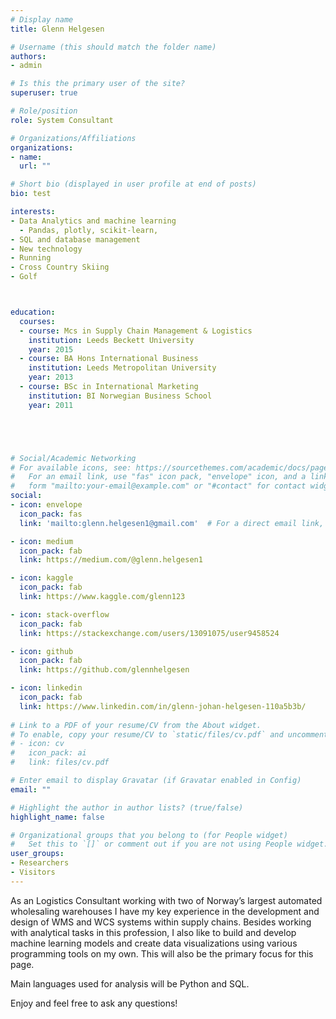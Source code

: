 ```yaml
---
# Display name
title: Glenn Helgesen

# Username (this should match the folder name)
authors:
- admin

# Is this the primary user of the site?
superuser: true

# Role/position
role: System Consultant

# Organizations/Affiliations
organizations:
- name: 
  url: ""

# Short bio (displayed in user profile at end of posts)
bio: test

interests:
- Data Analytics and machine learning
  - Pandas, plotly, scikit-learn, 
- SQL and database management
- New technology
- Running
- Cross Country Skiing
- Golf



education:
  courses:
  - course: Mcs in Supply Chain Management & Logistics
    institution: Leeds Beckett University
    year: 2015 
  - course: BA Hons International Business
    institution: Leeds Metropolitan University
    year: 2013
  - course: BSc in International Marketing
    institution: BI Norwegian Business School
    year: 2011





# Social/Academic Networking
# For available icons, see: https://sourcethemes.com/academic/docs/page-builder/#icons
#   For an email link, use "fas" icon pack, "envelope" icon, and a link in the
#   form "mailto:your-email@example.com" or "#contact" for contact widget.
social:
- icon: envelope
  icon_pack: fas
  link: 'mailto:glenn.helgesen1@gmail.com'  # For a direct email link, use "mailto:test@example.org".

- icon: medium
  icon_pack: fab
  link: https://medium.com/@glenn.helgesen1

- icon: kaggle
  icon_pack: fab
  link: https://www.kaggle.com/glenn123

- icon: stack-overflow
  icon_pack: fab
  link: https://stackexchange.com/users/13091075/user9458524

- icon: github
  icon_pack: fab
  link: https://github.com/glennhelgesen

- icon: linkedin
  icon_pack: fab
  link: https://www.linkedin.com/in/glenn-johan-helgesen-110a5b3b/
  
# Link to a PDF of your resume/CV from the About widget.
# To enable, copy your resume/CV to `static/files/cv.pdf` and uncomment the lines below.
# - icon: cv
#   icon_pack: ai
#   link: files/cv.pdf

# Enter email to display Gravatar (if Gravatar enabled in Config)
email: ""

# Highlight the author in author lists? (true/false)
highlight_name: false

# Organizational groups that you belong to (for People widget)
#   Set this to `[]` or comment out if you are not using People widget.
user_groups:
- Researchers
- Visitors
---
```


As an Logistics Consultant working with two of Norway’s largest automated wholesaling warehouses I have my key experience in the development and design of WMS and WCS systems within supply chains. Besides working with analytical tasks in this profession, I also like to build and develop machine learning models and create data visualizations using various programming tools on my own. This will also be the primary focus for this page.

Main languages used for analysis will be Python and SQL.

Enjoy and feel free to ask any questions!
